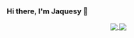 ### Hi there, I'm Jaquesy :wave:

<p align="center">
  <a href="https://github.com/passivemodding/">
    <img align="center" src="https://github-readme-stats.vercel.app/api?username=passivemodding&count_private=true&include_all_commits=true&show_icons=true&custom_title=GitHub Stats&theme=tokyonight" /> 
  </a>
  <a href="https://github.com/passivemodding/">
    <img align="center" src="https://github-readme-stats.vercel.app/api/top-langs/?username=passivemodding&layout=compact&show_icons=true&langs_count=8&theme=tokyonight" />
  </a>
</p>

